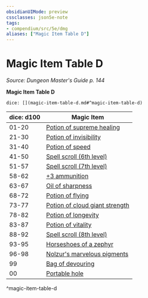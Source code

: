 ```yaml
---
obsidianUIMode: preview
cssclasses: json5e-note
tags:
- compendium/src/5e/dmg
aliases: ["Magic Item Table D"]
---
```

# Magic Item Table D
*Source: Dungeon Master's Guide p. 144* 

**Magic Item Table D**

`dice: [](magic-item-table-d.md#^magic-item-table-d)`

| dice: d100 | Magic Item |
|------------|------------|
| 01-20 | [Potion of supreme healing](/Systems/5e/items/potion-of-supreme-healing.md) |
| 21-30 | [Potion of invisibility](/Systems/5e/items/potion-of-invisibility.md) |
| 31-40 | [Potion of speed](/Systems/5e/items/potion-of-speed.md) |
| 41-50 | [Spell scroll (6th level)](/Systems/5e/items/spell-scroll-6th-level.md) |
| 51-57 | [Spell scroll (7th level)](/Systems/5e/items/spell-scroll-7th-level.md) |
| 58-62 | [+3 ammunition](/Systems/5e/items/3-ammunition.md) |
| 63-67 | [Oil of sharpness](/Systems/5e/items/oil-of-sharpness.md) |
| 68-72 | [Potion of flying](/Systems/5e/items/potion-of-flying.md) |
| 73-77 | [Potion of cloud giant strength](/Systems/5e/items/potion-of-cloud-giant-strength.md) |
| 78-82 | [Potion of longevity](/Systems/5e/items/potion-of-longevity.md) |
| 83-87 | [Potion of vitality](/Systems/5e/items/potion-of-vitality.md) |
| 88-92 | [Spell scroll (8th level)](/Systems/5e/items/spell-scroll-8th-level.md) |
| 93-95 | [Horseshoes of a zephyr](/Systems/5e/items/horseshoes-of-a-zephyr.md) |
| 96-98 | [Nolzur's marvelous pigments](/Systems/5e/items/nolzurs-marvelous-pigments.md) |
| 99 | [Bag of devouring](/Systems/5e/items/bag-of-devouring.md) |
| 00 | [Portable hole](/Systems/5e/items/portable-hole.md) |
^magic-item-table-d